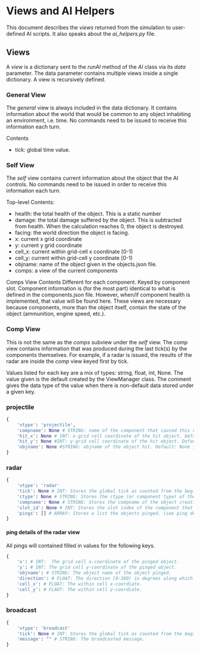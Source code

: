 # Views and AI Helpers

This document describes the *views* returned from the simulation to user-defined AI scripts. It also speaks about the *ai_helpers.py* file.

## Views
A *view* is a dictionary sent to the *runAI* method of the *AI* class via its *data* parameter. The data parameter contains multiple views inside a single dictionary. A view is recursively defined.

### General View
The *general* view is always included in the data dictionary. It contains information about the world that would be common to any object inhabiting an environment, i.e. time. No commands need to be issued to receive this information each turn.

Contents

* tick: global time value.

### Self View
The *self* view contains current information about the object that the AI controls. No commands need to be issued in order to receive this information each turn.

Top-level Contents:

* health: the total health of the object. This is a static number
* damage: the total damage suffered by the object. This is subtracted from health. When the calculation reaches 0, the object is destroyed.
* facing: the world direction the object is facing.
* x: current x grid coordinate
* y: current y grid coordinate
* cell_x: current within grid-cell x coordinate [0-1)
* cell_y: current within grid-cell y coordinate [0-1)
* objname: name of the object given in the objects.json file.
* comps: a view of the current components

Comps View Contents
Different for each component. Keyed by component slot. Component information is (for the most part) identical to what is defined in the components.json file. However, when/if component health is implemented, that value will be found here. These views are necessary because components, more than the object itself, contain the state of the object (ammunition, engine speed, etc.).

### Comp View
This is not the same as the *comps* subview under the *self* view. The comp view contains information that was produced during the last tick(s) by the components themselves. For example, if a radar is issued, the results of the radar are inside the *comp* view keyed first by tick.

Values listed for each key are a mix of types: string, float, int, None. The value given is the default created by the ViewManager class. The comment gives the data type of the value when there is non-default data stored under a given key.

### projectile
```python
{
    'vtype': 'projectile',
    'compname': None # STRING: name of the component that caused this view to be created.
    'hit_x': None # INT: x-grid cell coordinate of the hit object. Default: None if no object was hit.
    'hit_y': None #INT: y-grid cell coordinate of the hit object. Default: None if no object was hit.
    'objname': None #STRING: objname of the object hit. Default: None if no object was hit.
}
```

### radar
```python
{
    'vtype': 'radar'
    'tick': None # INT: Stores the global tick as counted from the beginning of the simulation.
    'ctype': None # STRING: Stores the ctype (or component type) of the object creating this view.
    'compname': None # STRING: Stores the compname of the object creating this view.
    'slot_id': None # INT: Stores the slot index of the component that created this view.
    'pings': [] # ARRAY: Stores a list the objects pinged. (see ping details below).
}
```

#### ping details of the radar view
All pings will contained filled in values for the following keys.
```python
{
    'x': # INT:  The grid cell x-coordinate of the pinged object.
    'y': # INT: The grid cell y-coordinate of the pinged object.
    'objname': # STRING: The object name of the object pinged.
    'direction': # FLOAT: The direction [0-360) in degrees along which the object was detected.
    'cell_x': # FLOAT: The within cell x-coordiate.
    'cell_y': # FLAOT: The within cell y-coordiate.
}
```

### broadcast
```python
{
    'vtype': 'broadcast'
    'tick': None # INT: Stores the global tick as counted from the beginning of the simulation.
    'message': "" # STRING: The broadcasted message.
}
```
